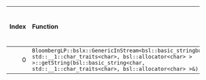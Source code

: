 |   Index | Function                                                                                                                                                                                                       |   Difference in number of lines |   Function size difference in bytes | Disassembly                                                |   Number of lines in `assume` build |   Number of bytes in `assume` build |   Number of lines in `none` build |   Number of bytes in `none` build |
|--------:|:---------------------------------------------------------------------------------------------------------------------------------------------------------------------------------------------------------------|--------------------------------:|------------------------------------:|:-----------------------------------------------------------|------------------------------------:|------------------------------------:|----------------------------------:|----------------------------------:|
|       0 | `BloombergLP::bslx::GenericInStream<bsl::basic_stringbuf<char, std::__1::char_traits<char>, bsl::allocator<char> > >::getString(bsl::basic_string<char, std::__1::char_traits<char>, bsl::allocator<char> >&)` |                               5 |                                  16 | [Assumed](0.assume.s), [Ignored](0.none.s), [Diff](0.diff) |                                 672 |                             4407888 |                               656 |                           4407872 |